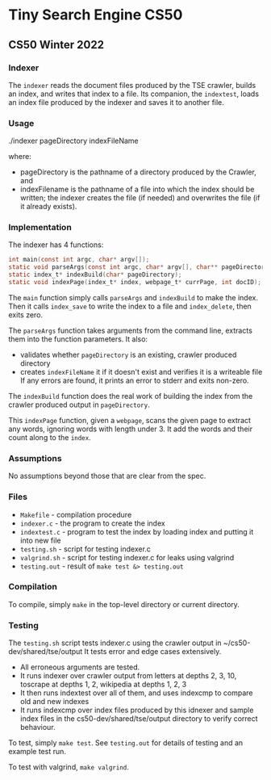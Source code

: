 # Tiny Search Engine CS50
## CS50 Winter 2022

### Indexer

The `indexer` reads the document files produced by the TSE crawler, builds an index, and writes that index to a file. Its companion, the `indextest`, loads an index file produced by the indexer and saves it to another file.

### Usage

./indexer pageDirectory indexFileName

where:
- pageDirectory is the pathname of a directory produced by the Crawler, and
- indexFilename is the pathname of a file into which the index should be written; the indexer creates the file (if needed) and overwrites the file (if it already exists).

### Implementation

The indexer has 4 functions:
```c
int main(const int argc, char* argv[]);
static void parseArgs(const int argc, char* argv[], char** pageDirectory, char** indexFileName);
static index_t* indexBuild(char* pageDirectory);
static void indexPage(index_t* index, webpage_t* currPage, int docID);
```
The `main` function simply calls `parseArgs` and `indexBuild` to make the index. Then it calls `index_save` to write the index to a file and `index_delete`, then exits zero.


The `parseArgs` function takes arguments from the command line, extracts them into the function parameters. It also: 
- validates whether `pageDirectory` is an existing, crawler produced directory
- creates `indexFileName` it if it doesn't exist and verifies it is a writeable file
If any errors are found, it prints an error to stderr and exits non-zero.

The `indexBuild` function does the real work of building the index from the crawler produced output in `pageDirectory`.

This `indexPage` function, given a `webpage`, scans the given page to extract any words, ignoring words with length under 3. It add the words and their count along to the `index`.

### Assumptions

No assumptions beyond those that are clear from the spec.

### Files

* `Makefile` - compilation procedure
* `indexer.c` - the program to create the index
* `indextest.c` - program to test the index by loading index and putting it into new file
* `testing.sh` - script for testing indexer.c
* `valgrind.sh` - script for testing indexer.c for leaks using valgrind
* `testing.out` - result of `make test &> testing.out`

### Compilation

To compile, simply `make` in the top-level directory or current directory.

### Testing

The `testing.sh` script tests indexer.c using the crawler output in ~/cs50-dev/shared/tse/output
It tests error and edge cases extensively.
- All erroneous arguments are tested.
- It runs indexer over crawler output from letters at depths 2, 3, 10, toscrape at depths 1, 2, wikipedia at depths 1, 2, 3
- It then runs indextest over all of them, and uses indexcmp to compare old and new indexes
- It runs indexcmp over index files produced by this idnexer and sample index files in the cs50-dev/shared/tse/output directory to verify correct behaviour.

To test, simply `make test`.
See `testing.out` for details of testing and an example test run.

To test with valgrind, `make valgrind`.
